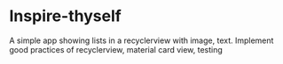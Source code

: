 # Inspire-thyself
A simple app showing lists in a recyclerview with image, text. Implement good practices of recyclerview, material card view, testing
